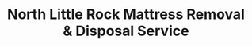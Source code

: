 ---
layout: location.njk
title: North Little Rock Mattress Removal & Disposal Service
description: Professional mattress removal in North Little Rock, Arkansas. Next-day pickup  Licensed, insured, and eco-friendly. Serving the historic Argenta Arts District and riverfront communities.
permalink: /mattress-removal/arkansas/little-rock/north-little-rock/
city: North Little Rock
state: Arkansas
stateSlug: arkansas
parentMetro: Little Rock
tier: 2
coordinates:
  lat: 34.7693
  lng: -92.2671
pricing:
  startingPrice: 125
  single: 125
  queen: 125
  king: 135
  boxSpring: 30
pageContent:
  heroDescription: "#1 rated mattress removal service in North Little Rock, Arkansas. Professional pickup  From historic Argenta Arts District lofts to riverfront communities along the Arkansas River, we serve Little Rock's twin city with expertise in railroad heritage neighborhoods, entertainment districts, and family residential areas. Fast scheduling for busy urban and suburban lifestyles."
  aboutService: "North Little Rock's premier mattress removal and disposal service, serving Arkansas's historic railroad town and Little Rock's twin city across the Arkansas River. From converted warehouse spaces in the vibrant Argenta Arts District to family homes near Burns Park and modern apartments near Dickey-Stephens Park, we provide expert mattress pickup throughout this unique community that blends industrial heritage with modern entertainment venues. Our North Little Rock team specializes in navigating the city's distinctive challenges, from historic building access in the National Register Argenta Historic District to riverfront property logistics and entertainment venue coordination. We work closely with North Little Rock's sanitation department and Waste Management partners to ensure responsible disposal while supporting the city's ongoing downtown revitalization and commitment to preserving its railroad heritage character."
  serviceAreasIntro: "We provide comprehensive mattress pickup services throughout the greater North Little Rock area, covering all neighborhoods from the historic Argenta Arts District to suburban residential communities:"
  regulationsCompliance: "Our service ensures full compliance with North Little Rock's sanitation department requirements and Pulaski County waste regulations, coordinating with Waste Management collection schedules while providing documentation for your records."
  environmentalImpact: "Every mattress we collect in North Little Rock supports Arkansas's environmental stewardship goals and the city's commitment to responsible growth along the Arkansas River corridor. Through partnerships with regional recycling facilities and compliance with state environmental guidelines, we've diverted hundreds of mattresses from Arkansas landfills. Materials recovered include steel springs, foam, cotton, and wood - all processed responsibly to reduce environmental impact while supporting North Little Rock's role as a revitalized riverfront community committed to sustainable development and historic preservation."
  howItWorksScheduling: "Next-day slots available throughout North Little Rock metro. We coordinate with entertainment venues, historic district properties, and residential complexes."
  howItWorksService: "Our licensed Arkansas team removes mattresses from any location including historic buildings, modern apartments, and family homes, handles required preparation per city standards, and navigates North Little Rock's mix of industrial heritage and modern developments."
  howItWorksDisposal: "Your mattress is processed through Waste Management certified facilities or regional recycling centers following Arkansas environmental guidelines for responsible material recovery."
  sidebarStats:
    mattressesRemoved: "743"
neighborhoods: [
  {
    "name": "Argenta Arts District",
    "zipCodes": ["72114"]
  },
  {
    "name": "Downtown North Little Rock", 
    "zipCodes": ["72114"]
  },
  {
    "name": "Park Hill",
    "zipCodes": ["72116"]
  },
  {
    "name": "Lakewood",
    "zipCodes": ["72116"]
  },
  {
    "name": "Rose City",
    "zipCodes": ["72117"]
  },
  {
    "name": "Sherwood Forest",
    "zipCodes": ["72120"]
  },
  {
    "name": "McCain",
    "zipCodes": ["72117"]
  },
  {
    "name": "Indian Hills",
    "zipCodes": ["72116"]
  },
  {
    "name": "Amboy",
    "zipCodes": ["72118"]
  },
  {
    "name": "Levy",
    "zipCodes": ["72118"]
  },
  {
    "name": "Sylvan Hills",
    "zipCodes": ["72118"]
  },
  {
    "name": "Oak Grove",
    "zipCodes": ["72118"]
  },
  {
    "name": "Burns Park Area",
    "zipCodes": ["72116"]
  },
  {
    "name": "Riverfront District",
    "zipCodes": ["72114"]
  },
  {
    "name": "Dixie Addition",
    "zipCodes": ["72114"]
  },
  {
    "name": "North Heights",
    "zipCodes": ["72117"]
  },
  {
    "name": "Crystal Hill",
    "zipCodes": ["72118"]
  },
  {
    "name": "Gravel Ridge",
    "zipCodes": ["72120"]
  }
]
zipCodes: [
  "72114", "72116", "72117", "72118", "72120"
]
recyclingPartners: [
  "Waste Management North Little Rock Division",
  "Arkansas DEQ Certified Facilities", 
  "Regional Material Recovery Centers"
]
localRegulations: "North Little Rock provides weekly automated curbside collection with 96-gallon bins for residents. Mattresses are classified as bulky items requiring special pickup coordination. Items should be placed curbside after 5 PM the evening before or before 7 AM on collection day. Private services offer convenience and flexible scheduling ideal for entertainment district businesses and busy residential areas."
nearbyCities: [
  {
    "name": "Little Rock",
    "slug": "little-rock",
    "distance": 3,
    "isSuburb": false
  },
  {
    "name": "Sherwood",
    "slug": "sherwood",
    "distance": 8,
    "isSuburb": false
  },
  {
    "name": "Jacksonville",
    "slug": "jacksonville",
    "distance": 15,
    "isSuburb": false
  },
  {
    "name": "Maumelle",
    "slug": "maumelle",
    "distance": 12,
    "isSuburb": false
  }
]
reviews:
  count: 76
  featured: [
    {
      "text": "We needed mattress removal from our Argenta Arts District loft before our gallery opening weekend. The team understood the historic building's quirky freight elevator and tight stairwell access. They got our old mattress out without disrupting our neighbors and completed everything in twenty minutes. Perfect timing for our event setup.",
      "author": "Marcus P.",
      "neighborhood": "Argenta Arts District"
    },
    {
      "text": "Had to clear out mattresses from our rental property near Dickey-Stephens Park between baseball season tenants. A Bedder World scheduled next-day pickup and handled our second-floor apartment logistics perfectly. The pricing was straightforward and they worked around the game day parking restrictions. Great service for property managers.",
      "author": "Linda C.", 
      "neighborhood": "Downtown North Little Rock"
    },
    {
      "text": "Moving from our Burns Park area home and needed same-week mattress disposal. The team arrived exactly when scheduled, handled our king mattress and box spring professionally, and navigated our curved driveway without any issues. Made our already hectic moving day much more manageable.",
      "author": "Robert K.",
      "neighborhood": "Burns Park Area"
    }
  ]
faqs: [
  {
    "question": "Do you provide mattress removal throughout all North Little Rock neighborhoods including the Argenta Arts District?",
    "answer": "Yes! We serve all North Little Rock neighborhoods including the historic Argenta Arts District, downtown riverfront area, Burns Park communities, Park Hill, Rose City, and every residential and commercial area throughout Little Rock's twin city. Our service covers all ZIP codes from entertainment districts to suburban family neighborhoods."
  },
  {
    "question": "How does your service compare to North Little Rock's city sanitation bulky item pickup?", 
    "answer": "North Little Rock provides weekly automated collection with special coordination required for bulky items like mattresses. City pickup requires advance scheduling and curbside placement timing restrictions. We offer next-day pickup, specific time windows, building coordination, and immediate scheduling - ideal when you need faster service than city collection cycles."
  },
  {
    "question": "Can you handle mattress pickup from historic buildings in the Argenta Arts District?",
    "answer": "Absolutely! We regularly service Argenta Historic District properties including converted warehouses, century-old buildings, art galleries, and entertainment venues. Our team coordinates with property management, handles freight elevators and narrow staircases, and understands the unique access challenges of National Register historic buildings while respecting their architectural character."
  },
  {
    "question": "Do you provide service during major events at Simmons Bank Arena and Dickey-Stephens Park?",
    "answer": "Yes, we coordinate around major entertainment and sporting events in North Little Rock. We understand downtown parking restrictions during Arkansas Travelers games and concerts, and can schedule pickups to avoid event traffic and venue logistics. Perfect for businesses and residents in the entertainment district."
  },
  {
    "question": "What recycling options are available for mattresses in North Little Rock and Pulaski County?",
    "answer": "We work with Waste Management's North Little Rock division and Arkansas DEQ certified recycling facilities to ensure responsible disposal. About 75% of each mattress gets recycled including steel springs, foam, and fabric components, supporting Arkansas's environmental goals and North Little Rock's commitment to sustainable riverfront development."
  },
  {
    "question": "Can you handle pickup from railroad heritage buildings and converted industrial spaces?",
    "answer": "Definitely! North Little Rock's industrial heritage includes many converted railroad buildings, warehouses, and former industrial spaces now used as lofts, galleries, and businesses. Our team navigates these unique architectural features including high ceilings, freight access, and vintage building systems while respecting the city's railroad history character."
  },
  {
    "question": "Do you serve residential areas like Burns Park and the outlying neighborhoods?",
    "answer": "Yes, we provide full service to all North Little Rock residential areas including Burns Park (one of the largest municipal parks in the US), Park Hill, Rose City, Lakewood, Sylvan Hills, and suburban neighborhoods throughout the city. We handle family homes, apartments, and residential complexes across all areas."
  },
  {
    "question": "What's your coverage of the Arkansas River corridor and bridge access areas?",
    "answer": "We serve all North Little Rock neighborhoods along the Arkansas River corridor and understand the unique logistics of riverfront properties. Our team navigates the six-bridge downtown area efficiently and coordinates with the various riverfront developments, parks, and entertainment venues that define North Little Rock's character."
  }
]
schema: |
  {
    "@context": "https://schema.org",
    "@type": "LocalBusiness",
    "name": "A Bedder World North Little Rock",
    "description": "Professional mattress removal and recycling service in North Little Rock, Arkansas",
    "url": "https://abedderworld.com/mattress-removal/arkansas/little-rock/north-little-rock/",
    "telephone": "720-263-6094",
    "address": {
      "@type": "PostalAddress", 
      "addressLocality": "North Little Rock",
      "addressRegion": "Arkansas",
      "addressCountry": "US"
    },
    "geo": {
      "@type": "GeoCoordinates",
      "latitude": "34.7693",
      "longitude": "-92.2671"
    },
    "areaServed": {
      "@type": "City",
      "name": "North Little Rock"
    },
    "priceRange": "$125-$180",
    "aggregateRating": {
      "@type": "AggregateRating",
      "ratingValue": "4.8",
      "reviewCount": "76"
    }
  }
---
